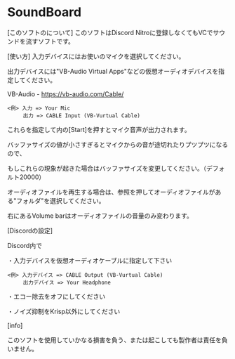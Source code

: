 # SoundBoard

[このソフトのについて]
このソフトはDiscord Nitroに登録しなくてもVCでサウンドを流すソフトです。

[使い方]
入力デバイスにはお使いのマイクを選択してください。

出力デバイスには"VB-Audio Virtual Apps"などの仮想オーディオデバイスを指定してください。

  VB-Audio - https://vb-audio.com/Cable/
  
    <例> 入力 => Your Mic
         出力 => CABLE Input (VB-Vurtual Cable)
             
これらを指定して<Mic Contraol>内の[Start]を押すとマイク音声が出力されます。

バッファサイズの値が小さすぎるとマイクからの音が途切れたりプツプツになるので、

もしこれらの現象が起きた場合はバッファサイズを変更してください。（デフォルト20000）


オーディオファイルを再生する場合は、参照を押してオーディオファイルがある"フォルダ"を選択してください。

右にあるVolume barはオーディオファイルの音量のみ変わります。


[Discordの設定]

Discord内で

・入力デバイスを仮想オーディオケーブルに指定して下さい

    <例> 入力デバイス => CABLE Output (VB-Vurtual Cable)
         出力デバイス => Your Headphone
             
・エコー除去をオフにしてください

・ノイズ抑制をKrisp以外にしてください


[info]

このソフトを使用していかなる損害を負う、または起こしても製作者は責任を負いません。


